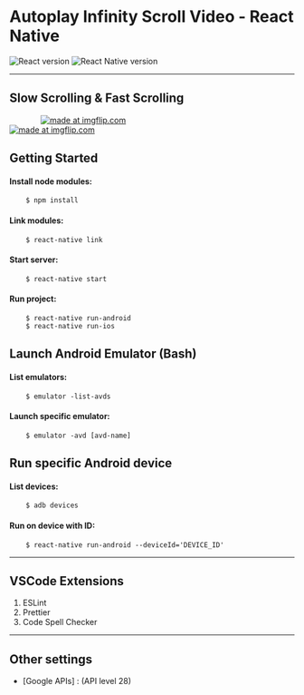 # Autoplay Infinity Scroll Video - React Native

![React version](https://img.shields.io/badge/react-16.8.23-green.svg)
![React Native version](https://img.shields.io/badge/react--native-0.60.2-blue.svg)

---

<!-- <a href="https://imgflip.com/gif/36extq"><img src="https://i.imgflip.com/36extq.gif" title="made at imgflip.com"/></a> -->
<!-- <a href="https://imgflip.com/gif/36ez7s"><img src="https://i.imgflip.com/36ez7s.gif" title="made at imgflip.com"/></a> -->

## Slow Scrolling & Fast Scrolling

&nbsp;&nbsp;&nbsp;&nbsp;&nbsp;&nbsp;&nbsp;&nbsp;&nbsp;&nbsp;&nbsp;&nbsp;&nbsp;
<a align="left" href="https://imgflip.com/gif/36ezfp"><img src="https://i.imgflip.com/36ezfp.gif" title="made at imgflip.com"/></a>
&nbsp;&nbsp;&nbsp;&nbsp;&nbsp;&nbsp;&nbsp;&nbsp;&nbsp;&nbsp;&nbsp;&nbsp;&nbsp;&nbsp;&nbsp;&nbsp;&nbsp;&nbsp;&nbsp;&nbsp;&nbsp;&nbsp;&nbsp;&nbsp;&nbsp;&nbsp;&nbsp;&nbsp;&nbsp;&nbsp;&nbsp;&nbsp;&nbsp;&nbsp;&nbsp;&nbsp;&nbsp;&nbsp;&nbsp;&nbsp;&nbsp;&nbsp;&nbsp;&nbsp;&nbsp;&nbsp;&nbsp;&nbsp;
<a align="right" href="https://imgflip.com/gif/36ezwp"><img src="https://i.imgflip.com/36ezwp.gif" title="made at imgflip.com"/></a>

## Getting Started

#### Install node modules:

        $ npm install

#### Link modules:

        $ react-native link

#### Start server:

        $ react-native start

#### Run project:

        $ react-native run-android
        $ react-native run-ios

## Launch Android Emulator (Bash)

#### List emulators:

        $ emulator -list-avds

#### Launch specific emulator:

        $ emulator -avd [avd-name]

## Run specific Android device

#### List devices:

        $ adb devices

#### Run on device with ID:

        $ react-native run-android --deviceId='DEVICE_ID'

---

## VSCode Extensions

1. ESLint
2. Prettier
3. Code Spell Checker

---

## Other settings

- [Google APIs] : (API level 28)

